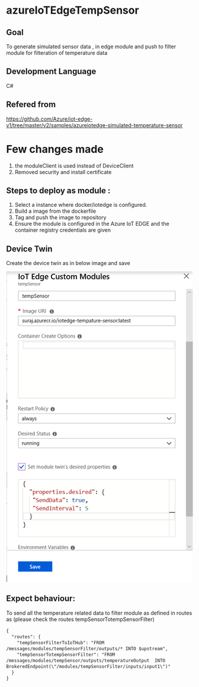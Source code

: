 
# azureIoTEdgeTempSensor


 ## Goal
To generate simulated sensor data , in edge module and push to filter module for filteration of temperature data 
## Development Language 
 C#
## Refered from 

https://github.com/Azure/iot-edge-v1/tree/master/v2/samples/azureiotedge-simulated-temperature-sensor

# Few changes made 
1. the moduleClient is used instead of DeviceClient
2. Removed security and install certificate

## Steps to deploy as module :
1. Select a instance where docker/iotedge is configured.
2. Build a image from the dockerfile
3. Tag and push the image to repository
4. Ensure the module is configured in the Azure IoT EDGE and the container registry credentials are given

## Device Twin 

Create the device twin as in below image and save

![Device Twin](DeviceTwinTemperature.PNG)

## Expect behaviour:
To send all the temperature related data to filter module 
as defined in routes as (please check the routes tempSensorTotempSensorFilter)

```
{
  "routes": {
    "tempSensorFilterToIoTHub": "FROM /messages/modules/tempSensorFilter/outputs/* INTO $upstream",
    "tempSensorTotempSensorFilter": "FROM /messages/modules/tempSensor/outputs/temperatureOutput  INTO BrokeredEndpoint(\"/modules/tempSensorFilter/inputs/input1\")"
  }
}
```









